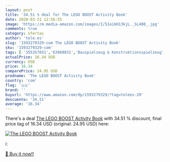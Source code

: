 ```yaml
---
layout: post
title: '34.51 % deal for The LEGO BOOST Activity Book'
date: 2020-03-21 12:56:55
image: 'https://m.media-amazon.com/images/I/51oibH13kjL._SL400_.jpg'
comments: true
category: ofertas
author: 'tole.es'
slug: '1593279329-com The LEGO BOOST Activity Book'
sku: '1593279329-com'
tags: [ '355357031','63969031','Bauspielzeug & Konstruktionsspielzeug','Bausteine','Building Toys','Costruzioni','Elektronische Spiele für Kinder','Giochi e giocattoli','Hardware y juegos para Nintendo Switch','Hobbys','Juegos de construcción para niños','Juegos para Nintendo Switch','Juguetes','Juguetes y juegos','Kinderspielfiguren & -fahrzeuge','LEGO','LEGO Steine & Co.','Produkte','Sammelfiguren','Sammelfiguren & Requisiten','Spiele','Spielfiguren- & Fahrzeugsets für Kinder','Spielfiguren-Spielesets für Kinder','Spielzeug','Toy Building Sets','Toys & Games','Videojuegos','lego', ]
actualPrice: 16.34 USD
currency: USD
price: 16.34
comparePrice: 24.95 USD
prodname: 'The LEGO BOOST Activity Book'
country: 'com'
flag: '🇺🇸'
brand: ''
buyurl: 'https://www.amazon.com/dp/1593279329/?tag=tolees-20'
descuento: '34.51'
average: '16.34'
---
```


There's a deal [The LEGO BOOST Activity Book](https://www.amazon.com/dp/1593279329/?tag=tolees-20)  with  34.51 % discount, final price tag of  16.34 USD (original: 24.95 USD) here:

[![The LEGO BOOST Activity Book](https://m.media-amazon.com/images/I/51oibH13kjL._SL400_.jpg)](https://www.amazon.com/dp/1593279329/?tag=tolees-20)

ℹ️:


[🛒 Buy it now!!](https://www.amazon.com/dp/1593279329/?tag=tolees-20)

